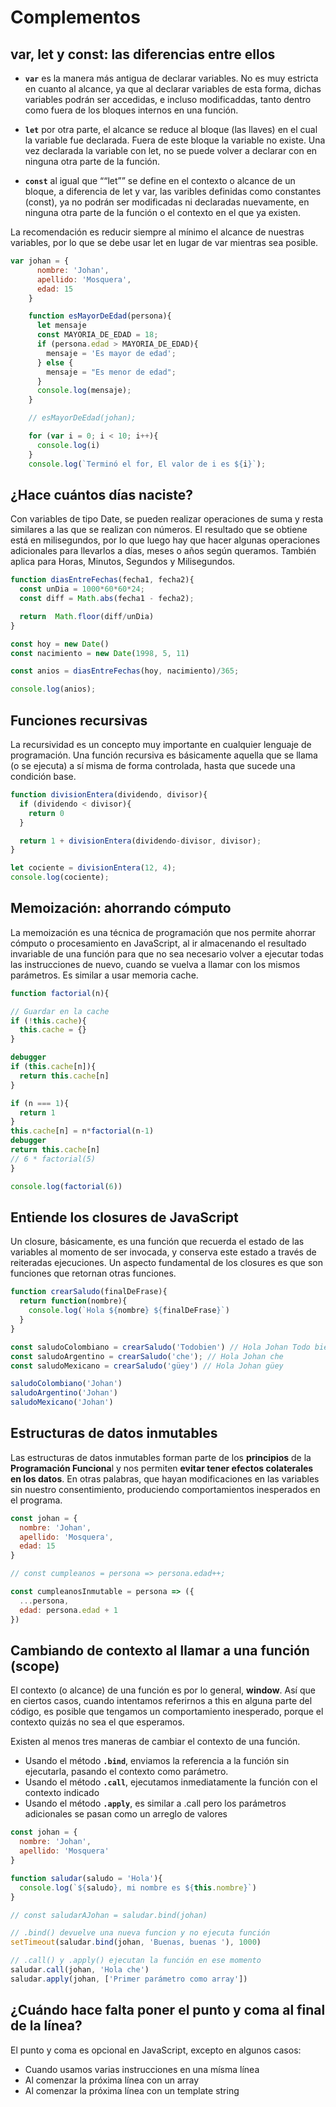 # Complementos

## var, let y const: las diferencias entre ellos

- **`var`** es la manera más antigua de declarar variables. No es muy estricta en cuanto al alcance, ya que al declarar variables de esta forma, dichas variables podrán ser accedidas, e incluso modificaddas, tanto dentro como fuera de los bloques internos en una función.

- **`let`** por otra parte, el alcance se reduce al bloque (las llaves) en el cual la variable fue declarada. Fuera de este bloque la variable no existe. Una vez declarada la variable con let, no se puede volver a declarar con en ninguna otra parte de la función.

- **`const`** al igual que ““let”” se define en el contexto o alcance de un bloque, a diferencia de let y var, las varibles definidas como constantes (const), ya no podrán ser modificadas ni declaradas nuevamente, en ninguna otra parte de la función o el contexto en el que ya existen.

La recomendación es reducir siempre al mínimo el alcance de nuestras variables, por lo que se debe usar let en lugar de var mientras sea posible.

```js
var johan = {
      nombre: 'Johan',
      apellido: 'Mosquera',
      edad: 15
    }

    function esMayorDeEdad(persona){
      let mensaje
      const MAYORIA_DE_EDAD = 18;
      if (persona.edad > MAYORIA_DE_EDAD){
        mensaje = 'Es mayor de edad';
      } else {
        mensaje = "Es menor de edad";
      }
      console.log(mensaje);
    }  

    // esMayorDeEdad(johan);

    for (var i = 0; i < 10; i++){
      console.log(i)
    }
    console.log(`Terminó el for, El valor de i es ${i}`);

```

## ¿Hace cuántos días naciste?

Con variables de tipo Date, se pueden realizar operaciones de suma y resta similares a las que se realizan con números. El resultado que se obtiene está en milisegundos, por lo que luego hay que hacer algunas operaciones adicionales para llevarlos a días, meses o años según queramos. También aplica para Horas, Minutos, Segundos y Milisegundos.

```js
function diasEntreFechas(fecha1, fecha2){
  const unDia = 1000*60*60*24;
  const diff = Math.abs(fecha1 - fecha2);

  return  Math.floor(diff/unDia)
}

const hoy = new Date()
const nacimiento = new Date(1998, 5, 11)

const anios = diasEntreFechas(hoy, nacimiento)/365;

console.log(anios);
```


## Funciones recursivas

La recursividad es un concepto muy importante en cualquier lenguaje de programación. Una función recursiva es básicamente aquella que se llama (o se ejecuta) a sí misma de forma controlada, hasta que sucede una condición base.


```js
function divisionEntera(dividendo, divisor){
  if (dividendo < divisor){
    return 0
  }

  return 1 + divisionEntera(dividendo-divisor, divisor);
}

let cociente = divisionEntera(12, 4);
console.log(cociente);
```

## Memoización: ahorrando cómputo

La memoización es una técnica de programación que nos permite ahorrar cómputo o procesamiento en JavaScript, al ir almacenando el resultado invariable de una función para que no sea necesario volver a ejecutar todas las instrucciones de nuevo, cuando se vuelva a llamar con los mismos parámetros. Es similar a usar memoria cache.

```js
function factorial(n){

// Guardar en la cache
if (!this.cache){
  this.cache = {}
}

debugger
if (this.cache[n]){
  return this.cache[n]
}

if (n === 1){
  return 1
}
this.cache[n] = n*factorial(n-1)
debugger
return this.cache[n]
// 6 * factorial(5)
}

console.log(factorial(6))
```


## Entiende los closures de JavaScript

Un closure, básicamente, es una función que recuerda el estado de las variables al momento de ser invocada, y conserva este estado a través de reiteradas ejecuciones. Un aspecto fundamental de los closures es que son funciones que retornan otras funciones.

```js
function crearSaludo(finalDeFrase){
  return function(nombre){
    console.log(`Hola ${nombre} ${finalDeFrase}`)
  }
}

const saludoColombiano = crearSaludo('Todobien') // Hola Johan Todo bien
const saludoArgentino = crearSaludo('che'); // Hola Johan che
const saludoMexicano = crearSaludo('güey') // Hola Johan güey

saludoColombiano('Johan')
saludoArgentino('Johan')
saludoMexicano('Johan')
```


## Estructuras de datos inmutables

Las estructuras de datos inmutables forman parte de los **principios** de la **Programación Funciona**l y nos permiten **evitar tener efectos colaterales en los datos**. En otras palabras, que hayan modificaciones en las variables sin nuestro consentimiento, produciendo comportamientos inesperados en el programa.

```js
const johan = {
  nombre: 'Johan',
  apellido: 'Mosquera',
  edad: 15
}  

// const cumpleanos = persona => persona.edad++;

const cumpleanosInmutable = persona => ({
  ...persona,
  edad: persona.edad + 1
})
```

## Cambiando de contexto al llamar a una función (scope)

El contexto (o alcance) de una función es por lo general, **window**. Así que en ciertos casos, cuando intentamos referirnos a this en alguna parte del código, es posible que tengamos un comportamiento inesperado, porque el contexto quizás no sea el que esperamos.

Existen al menos tres maneras de cambiar el contexto de una función.

- Usando el método **`.bind`**, enviamos la referencia a la función sin ejecutarla, pasando el contexto como parámetro.
- Usando el método **`.call`**, ejecutamos inmediatamente la función con el contexto indicado
- Usando el método **`.apply`**, es similar a .call pero los parámetros adicionales se pasan como un arreglo de valores


```js
const johan = {
  nombre: 'Johan',
  apellido: 'Mosquera'
}

function saludar(saludo = 'Hola'){
  console.log(`${saludo}, mi nombre es ${this.nombre}`)
}

// const saludarAJohan = saludar.bind(johan)

// .bind() devuelve una nueva funcion y no ejecuta función
setTimeout(saludar.bind(johan, 'Buenas, buenas '), 1000)

// .call() y .apply() ejecutan la función en ese momento
saludar.call(johan, 'Hola che')
saludar.apply(johan, ['Primer parámetro como array'])
```


## ¿Cuándo hace falta poner el punto y coma al final de la línea?

El punto y coma es opcional en JavaScript, excepto en algunos casos:

- Cuando usamos varias instrucciones en una mísma línea
- Al comenzar la próxima línea con un array
- Al comenzar la próxima línea con un template string

